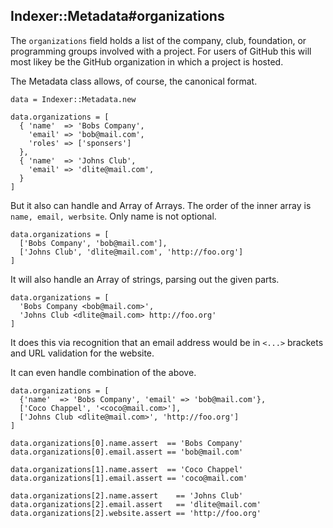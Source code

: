 ## Indexer::Metadata#organizations

The `organizations` field holds a list of the company, club, foundation,
or programming groups involved with a project. For users of GitHub this
will most likey be the GitHub organization in which a project is hosted.

The Metadata class allows, of course, the canonical format.

    data = Indexer::Metadata.new

    data.organizations = [
      { 'name'  => 'Bobs Company',
        'email' => 'bob@mail.com',
        'roles' => ['sponsers']
      },
      { 'name'  => 'Johns Club',
        'email' => 'dlite@mail.com',
      }
    ]

But it also can handle and Array of Arrays. The order of the inner array
is `name, email, werbsite`. Only name is not optional.

    data.organizations = [
      ['Bobs Company', 'bob@mail.com'],
      ['Johns Club', 'dlite@mail.com', 'http://foo.org']
    ]

It will also handle an Array of strings, parsing out the given parts.

    data.organizations = [
      'Bobs Company <bob@mail.com>',
      'Johns Club <dlite@mail.com> http://foo.org'
    ]

It does this via recognition that an email address would be in `<...>`
brackets and URL validation for the website.

It can even handle combination of the above.

    data.organizations = [
      {'name'  => 'Bobs Company', 'email' => 'bob@mail.com'},
      ['Coco Chappel', '<coco@mail.com>'],
      ['Johns Club <dlite@mail.com>', 'http://foo.org']
    ]

    data.organizations[0].name.assert  == 'Bobs Company'
    data.organizations[0].email.assert == 'bob@mail.com'

    data.organizations[1].name.assert  == 'Coco Chappel'
    data.organizations[1].email.assert == 'coco@mail.com'

    data.organizations[2].name.assert    == 'Johns Club'
    data.organizations[2].email.assert   == 'dlite@mail.com'
    data.organizations[2].website.assert == 'http://foo.org'


